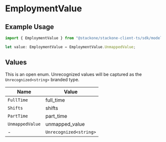 # EmploymentValue

## Example Usage

```typescript
import { EmploymentValue } from "@stackone/stackone-client-ts/sdk/models/shared";

let value: EmploymentValue = EmploymentValue.UnmappedValue;
```

## Values

This is an open enum. Unrecognized values will be captured as the `Unrecognized<string>` branded type.

| Name                   | Value                  |
| ---------------------- | ---------------------- |
| `FullTime`             | full_time              |
| `Shifts`               | shifts                 |
| `PartTime`             | part_time              |
| `UnmappedValue`        | unmapped_value         |
| -                      | `Unrecognized<string>` |